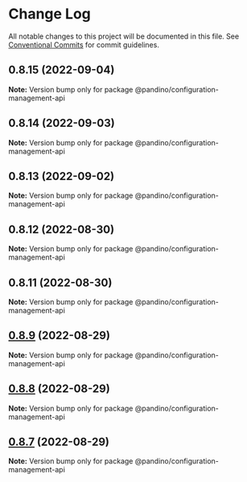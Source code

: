 # Change Log

All notable changes to this project will be documented in this file.
See [Conventional Commits](https://conventionalcommits.org) for commit guidelines.

## 0.8.15 (2022-09-04)

**Note:** Version bump only for package @pandino/configuration-management-api

## 0.8.14 (2022-09-03)

**Note:** Version bump only for package @pandino/configuration-management-api

## 0.8.13 (2022-09-02)

**Note:** Version bump only for package @pandino/configuration-management-api

## 0.8.12 (2022-08-30)

**Note:** Version bump only for package @pandino/configuration-management-api

## 0.8.11 (2022-08-30)

**Note:** Version bump only for package @pandino/configuration-management-api

## [0.8.9](https://github.com/BlackBeltTechnology/pandino/compare/v0.8.8...v0.8.9) (2022-08-29)

**Note:** Version bump only for package @pandino/configuration-management-api

## [0.8.8](https://github.com/BlackBeltTechnology/pandino/compare/v0.8.7...v0.8.8) (2022-08-29)

**Note:** Version bump only for package @pandino/configuration-management-api

## [0.8.7](https://github.com/BlackBeltTechnology/pandino/compare/v0.8.6...v0.8.7) (2022-08-29)

**Note:** Version bump only for package @pandino/configuration-management-api
